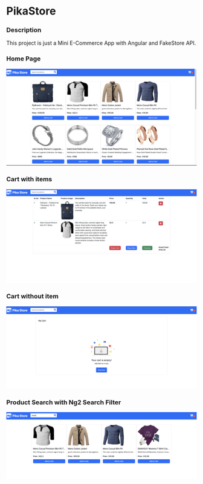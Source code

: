 # PikaStore

### Description
This project is just a Mini E-Commerce App with Angular and FakeStore API.

### Home Page
![image](https://github.com/AyeChanHtunNaing/pika-store/blob/master/src/assets/demo/homepage.png)

### Cart with items
![image](https://github.com/AyeChanHtunNaing/pika-store/blob/master/src/assets/demo/cart.png)

### Cart without item
![image](https://github.com/AyeChanHtunNaing/pika-store/blob/master/src/assets/demo/nocart.png)

### Product Search with Ng2 Search Filter
![image](https://github.com/AyeChanHtunNaing/pika-store/blob/master/src/assets/demo/search.png)
